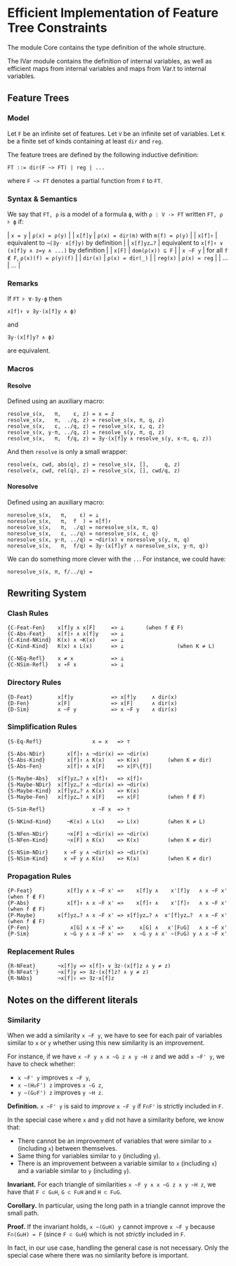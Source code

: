 Efficient Implementation of Feature Tree Constraints
====================================================

The module Core contains the type definition of the whole structure.

The IVar module contains the definition of internal variables, as well as
efficient maps from internal variables and maps from Var.t to internal
variables.

Feature Trees
-------------

### Model

Let `F` be an infinite set of features. Let `V` be an infinite set of variables.
Let `K` be a finite set of kinds containing at least `dir` and `reg`.

The feature trees are defined by the following inductive definition:

    FT ::= dir(F ~> FT) | reg | ...

where `F ~> FT` denotes a partial function from `F` to `FT`.

### Syntax & Semantics

We say that `FT, ρ` is a model of a formula `ϕ`, with `ρ : V -> FT` written
`FT, ρ ⊧ ϕ` if:

|   `x = y`  | `ρ(x) = ρ(y)`                                             |
|   `x[f]y`  | `ρ(x) = dir(m)` with `m(f) = ρ(y)`                        |
|   `x[f]↑`  | equivalent to `¬(∃y⋅ x[f]y)` by definition                |
| `x[f]yz…?` | equivalent to `x[f]↑ ∨ (x[f]y ∧ z=y ∧ ...)` by definition |
|   `x[F]`   | `dom(ρ(x)) ⊆ F`                                           |
|  `x ~F y`  | for all `f ∉ F`, `ρ(x)(f) = ρ(y)(f)`                      |
|  `dir(x)`  | `ρ(x) = dir(_)`                                           |
|  `reg(x)`  | `ρ(x) = reg`                                              |
| …          | …                                                         |

### Remarks

If `FT ⊧ ∀⋅∃y⋅ϕ` then

    x[f]↑ ∨ ∃y⋅(x[f]y ∧ ϕ)

and

    ∃y⋅(x[f]y? ∧ ϕ)

are equivalent.

### Macros

#### Resolve

Defined using an auxiliary macro:

    resolve_s(x,   π,    ε, z) = x = z
    resolve_s(x,   π,  ./q, z) = resolve_s(x, π, q, z)
    resolve_s(x,   ε, ../q, z) = resolve_s(x, ε, q, z)
    resolve_s(x, y⋅π, ../q, z) = resolve_s(y, π, q, z)
    resolve_s(x,   π,  f/q, z) = ∃y⋅(x[f]y ∧ resolve_s(y, x⋅π, q, z))

And then `resolve` is only a small wrapper:

    resolve(x, cwd, abs(q), z) = resolve_s(x, [],     q, z)
    resolve(x, cwd, rel(q), z) = resolve_s(x, [], cwd/q, z)

#### Noresolve

Defined using an auxiliary macro:

    noresolve_s(x,   π,    ε) = ⊥
    noresolve_s(x,   π,  f  ) = x[f]↑
    noresolve_s(x,   π,  ./q) = noresolve_s(x, π, q)
    noresolve_s(x,   ε, ../q) = noresolve_s(x, ε, q)
    noresolve_s(x, y⋅π, ../q) = ¬dir(x) ∨ noresolve_s(y, π, q)
    noresolve_s(x,   π,  f/q) = ∃y⋅(x[f]y? ∧ noresolve_s(x, y⋅π, q))

We can do something more clever with the `..`. For instance, we could have:

    noresolve_s(x, π, f/../q) =

Rewriting System
----------------

### Clash Rules

    {C-Feat-Fen}    x[f]y ∧ x[F]     => ⊥       (when f ∉ F)
    {C-Abs-Feat}    x[f]↑ ∧ x[f]y    => ⊥
    {C-Kind-NKind}  K(x) ∧ ¬K(x)     => ⊥
    {C-Kind-Kind}   K(x) ∧ L(x)      => ⊥                 (when K ≠ L)

    {C-NEq-Refl}    x ≠ x            => ⊥
    {C-NSim-Refl}   x ≁F x           => ⊥

### Directory Rules

    {D-Feat}        x[f]y            => x[f]y     ∧ dir(x)
    {D-Fen}         x[F]             => x[F]      ∧ dir(x)
    {D-Sim}         x ~F y           => x ~F y    ∧ dir(x)

### Simplification Rules

    {S-Eq-Refl}                x = x   => ⊤

    {S-Abs-NDir}       x[f]↑ ∧ ¬dir(x) => ¬dir(x)
    {S-Abs-Kind}       x[f]↑ ∧ K(x)    => K(x)         (when K ≠ dir)
    {S-Abs-Fen}        x[f]↑ ∧ x[F]    => x[F\{f}]

    {S-Maybe-Abs}   x[f]yz…? ∧ x[f]↑   => x[f]↑
    {S-Maybe-NDir}  x[f]yz…? ∧ ¬dir(x) => ¬dir(x)
    {S-Maybe-Kind}  x[f]yz…? ∧ K(x)    => K(x)
    {S-Maybe-Fen}   x[f]yz…? ∧ x[F]    => x[F]         (when f ∉ F)

    {S-Sim-Refl}               x ~F x  => ⊤

    {S-NKind-Kind}     ¬K(x) ∧ L(x)    => L(x)         (when K ≠ L)

    {S-NFen-NDir}      ¬x[F] ∧ ¬dir(x) => ¬dir(x)
    {S-NFen-Kind}      ¬x[F] ∧ K(x)    => K(x)         (when K ≠ dir)

    {S-NSim-NDir}     x ≁F y ∧ ¬dir(x) => ¬dir(x)
    {S-NSim-Kind}     x ≁F y ∧ K(x)    => K(x)         (when K ≠ dir)

### Propagation Rules

    {P-Feat}           x[f]y ∧ x ~F x' =>    x[f]y ∧    x'[f]y   ∧ x ~F x'   (when f ∉ F)
    {P-Abs}            x[f]↑ ∧ x ~F x' =>    x[f]↑ ∧    x'[f]↑   ∧ x ~F x'   (when f ∉ F)
    {P-Maybe}       x[f]yz…? ∧ x ~F x' => x[f]yz…? ∧  x'[f]yz…?  ∧ x ~F x'   (when f ∉ F)
    {P-Fen}             x[G] ∧ x ~F x' =>     x[G] ∧   x'[F∪G]   ∧ x ~F x'
    {P-Sim}           x ~G y ∧ x ~F x' =>   x ~G y ∧ x' ~(F∪G) y ∧ x ~F x'

### Replacement Rules

    {R-NFeat}       ¬x[f]y => x[f]↑ ∨ ∃z⋅(x[f]z ∧ y ≠ z)
    {R-NFeat'}      ¬x[f]y => ∃z⋅(x[f]z? ∧ y ≠ z)
    {R-NAbs}        ¬x[f]↑ => ∃z⋅x[f]z

Notes on the different literals
-------------------------------

### Similarity

When we add a similarity `x ~F y`, we have to see for each pair of variables
similar to `x` or `y` whether using this new similarity is an improvement.

For instance, if we have `x ~F y ∧ x ~G z ∧ y ~H z` and we add `x ~F' y`, we
have to check whether:

- `x ~F' y` improves `x ~F y`,
- `x ~(H∪F') z` improves `x ~G z`,
- `y ~(G∪F') z` improves `y ~H z`.

**Definition.** `x ~F' y` is said to *improve* `x ~F y` if `F∩F'` is strictly
included in `F`.

In the special case where `x` and `y` did not have a similarity before, we know
that:

- There cannot be an improvement of variables that were similar to `x`
  (including `x`) between themselves.
- Same thing for variables similar to `y` (including `y`).
- There is an improvement between a variable similar to `x` (including `x`) and
  a variable similar to `y` (including `y`).

**Invariant.** For each triangle of similarities `x ~F y ∧ x ~G z ∧ y ~H z`, we
have that `F ⊂ G∪H`, `G ⊂ F∪H` and `H ⊂ F∪G`.

**Corollary.** In particular, using the long path in a triangle cannot improve
the small path.

**Proof.** If the invariant holds, `x ~(G∪H) y` cannot improve `x ~F y` because
`F∩(G∪H) = F` (since `F ⊂ G∪H`) which is not *strictly* included in `F`.

In fact, in our use case, handling the general case is not necessary. Only the
special case where there was no similarity before is important.
